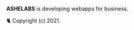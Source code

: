 **ASHELABS** is developing webapps for business.

:cat2: Copyright (c) 2021.

<!---
labsashe/labsashe is a ✨ special ✨ repository because its `README.md` (this file) appears on your GitHub profile.
You can click the Preview link to take a look at your changes.
--->
